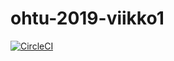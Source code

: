 # ohtu-2019-viikko1

[![CircleCI](https://circleci.com/gh/tykkipeli/ohtu-2019-viikko1.svg?style=svg)](https://circleci.com/gh/tykkipeli/ohtu-2019-viikko1)
